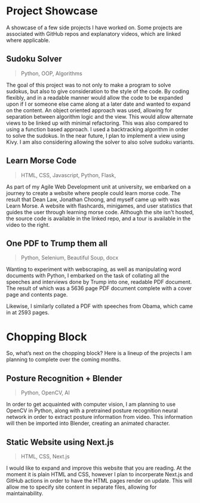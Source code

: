 # Project Showcase
A showcase of a few side projects I have worked on. Some projects are
associated with GitHub repos and explanatory videos, which are linked
where applicable.

## Sudoku Solver
> Python, OOP, Algorithms  
> 
The goal of this project was to not only to make a program to solve
sudokus, but also to give consideration to the style of the code. By
coding flexibly, and in a readable manner would allow the code to be
expanded upon if I or someone else came along at a later date and wanted
to expand on the content. An object oriented approach was used, allowing
for separation between algorithm logic and the view. This would allow
alternate views to be linked up with minimal refactoring. This was also
compared to using a function based approach. I used a backtracking
algorithm in order to solve the sudokus. In the near future, I plan to
implement a view using Kivy. I am also considering allowing the solver
to also solve sudoku variants.

## Learn Morse Code
> HTML, CSS, Javascript, Python, Flask,   

As part of my Agile Web Development unit at university, we embarked on a journey to create a website where people could learn morse code. The result that Dean Law, Jonathan Choong, and myself came up with was Learn Morse. A website with flashcards, minigames, and user statistics that guides the user through learning morse code. Although the site isn't hosted, the source code is available in the linked repo, and a tour is available in the video to the right.

## One PDF to Trump them all
> Python, Selenium, Beautiful Soup, docx  
> 
Wanting to experiment with webscraping, as well as manipulating word documents with Python, I embarked on the task of collating all the speeches and interviews done by Trump into one, readable PDF document. The result of which was a 5636 page PDF document complete with a cover page and contents page.

Likewise, I similarly collated a PDF with speeches from Obama, which came in at 2593 pages.

# Chopping Block
So, what’s next on the chopping block? Here is a lineup of the projects I am planning to complete over the coming months.

## Posture Recognition + Blender
> Python, OpenCV, AI  

In order to get acquainted with computer vision, I am planning to use OpenCV in Python, along with a pretrained posture recognition neural network in order to extract posture information from video. This information will then be imported into Blender, creating an animated character.


## Static Website using Next.js
> HTML, CSS, Next.js

I would like to expand and improve this website that you are reading. At the moment it is plain HTML and CSS, however I plan to incorperate Next.js and GitHub actions in order to have the HTML pages render on update. This will allow me to specify site content in separate files, allowing for maintainability.